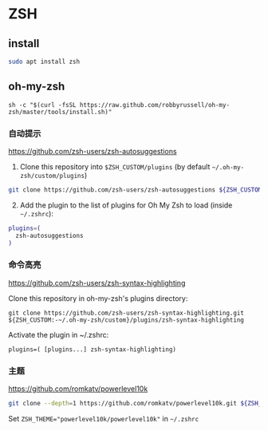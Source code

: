 # ZSH

## install 
```bash
sudo apt install zsh
```

## oh-my-zsh
```
sh -c "$(curl -fsSL https://raw.github.com/robbyrussell/oh-my-zsh/master/tools/install.sh)"
```

### 自动提示
https://github.com/zsh-users/zsh-autosuggestions
1. Clone this repository into `$ZSH_CUSTOM/plugins` (by default `~/.oh-my-zsh/custom/plugins`)

```sh
git clone https://github.com/zsh-users/zsh-autosuggestions ${ZSH_CUSTOM:-~/.oh-my-zsh/custom}/plugins/zsh-autosuggestions
```

2. Add the plugin to the list of plugins for Oh My Zsh to load (inside `~/.zshrc`):

```sh
plugins=( 
  zsh-autosuggestions
)
```

### 命令高亮
https://github.com/zsh-users/zsh-syntax-highlighting

Clone this repository in oh-my-zsh's plugins directory:
```
git clone https://github.com/zsh-users/zsh-syntax-highlighting.git ${ZSH_CUSTOM:-~/.oh-my-zsh/custom}/plugins/zsh-syntax-highlighting
```
Activate the plugin in ~/.zshrc:
```
plugins=( [plugins...] zsh-syntax-highlighting)
```


### 主题
https://github.com/romkatv/powerlevel10k 

```bash
git clone --depth=1 https://github.com/romkatv/powerlevel10k.git ${ZSH_CUSTOM:-$HOME/.oh-my-zsh/custom}/themes/powerlevel10k
```
Set `ZSH_THEME="powerlevel10k/powerlevel10k"` in `~/.zshrc`
